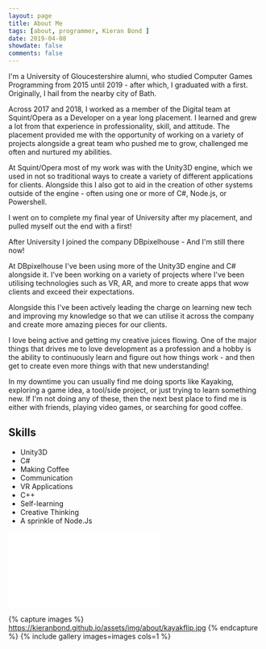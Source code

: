 ```yaml
---
layout: page
title: About Me
tags: [about, programmer, Kieran Bond ]
date: 2019-04-08
showdate: false
comments: false
---
```


I'm a University of Gloucestershire alumni, who studied Computer Games Programming from 2015 until 2019 - after which, I graduated with a first. Originally, I hail from the nearby city of Bath.

Across 2017 and 2018, I worked as a member of the Digital team at Squint/Opera as a Developer on a year long placement. I learned and grew a lot from that experience in professionality, skill, and attitude. The placement provided me with the opportunity of working on a variety of projects alongside a great team who pushed me to grow, challenged me often and nurtured my abilities.

At Squint/Opera most of my work was with the Unity3D engine, which we used in not so traditional ways to create a variety of different applications for clients. Alongside this I also got to aid in the creation of other systems outside of the engine - often using one or more of C#, Node.js, or Powershell. 

I went on to complete my final year of University after my placement, and pulled myself out the end with a first!

After University I joined the company DBpixelhouse - And I'm still there now!

At DBpixelhouse I've been using more of the Unity3D engine and C# alongside it. I've been working on a variety of projects where I've been utilising technologies such as VR, AR, and more to create apps that wow clients and exceed their expectations.

Alongside this I've been actively leading the charge on learning new tech and improving my knowledge so that we can utilise it across the company and create more amazing pieces for our clients.

I love being active and getting my creative juices flowing. One of the major things that drives me to love development as a profession and a hobby is the ability to continuously learn and figure out how things work - and then get to create even more things with that new understanding!

In my downtime you can usually find me doing sports like Kayaking, exploring a game idea, a tool/side project, or just trying to learn something new. If I'm not doing any of these, then the next best place to find me is either with friends, playing video games, or searching for good coffee.

## Skills
* Unity3D
* C#
* Making Coffee
* Communication
* VR Applications
* C++
* Self-learning
* Creative Thinking
* A sprinkle of Node.Js

<!-- <div class="cv-embed">
	<iframe style="border:none;" src="/assets/documents/KieranBondCV.pdf"></iframe>
</div> -->

<div class="cv-embed">
	<iframe style="border:none;" src="/viewer/?file=/assets/documents/KieranBondCV.pdf&download=true#view=fit&zoom=page-fit">
	</iframe>
</div>


{% capture images %}
	https://kieranbond.github.io/assets/img/about/kayakflip.jpg
{% endcapture %}
{% include gallery images=images cols=1 %}
